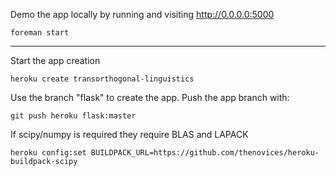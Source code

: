 Demo the app locally by running and visiting http://0.0.0.0:5000

    foreman start

-------------------------------------------------------------------------

Start the app creation

    heroku create transorthogonal-linguistics
    
Use the branch "flask" to create the app. Push the app branch with:

    git push heroku flask:master

If scipy/numpy is required they require BLAS and LAPACK
  
    heroku config:set BUILDPACK_URL=https://github.com/thenovices/heroku-buildpack-scipy

